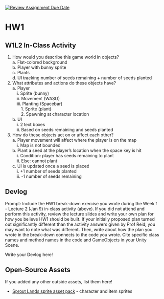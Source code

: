 [![Review Assignment Due Date](https://classroom.github.com/assets/deadline-readme-button-22041afd0340ce965d47ae6ef1cefeee28c7c493a6346c4f15d667ab976d596c.svg)](https://classroom.github.com/a/MjLLqDcN)
# HW1
## W1L2 In-Class Activity

1. How would you describe this game world in objects?  
      a. Flat-colored background  
      b. Player with bunny sprite  
      c. Plants  
      d. UI tracking number of seeds remaining + number of seeds planted  
2. What attributes and actions do these objects have?  
      a. Player  
   		&emsp;i. Sprite (bunny)    
           &emsp;ii. Movement (WASD)  
          &emsp;iii. Planting (Spacebar)  
                  &emsp;&emsp;1. Sprite (plant)  
                  &emsp;&emsp;2. Spawning at character location  
      b. UI  
            &emsp;i. 2 text boxes  
           &emsp;ii. Based on seeds remaining and seeds planted  
4. How do these objects act on or affect each other?  
      a. Player movement will affect where the player is on the map  
            &emsp;i. Map is not bounded  
      b. Plant a seed at the player’s location when the space key is hit  
            &emsp;i. Condition: player has seeds remaining to plant  
           &emsp;ii. Else: cannot plant  
      c. UI is updated once a seed is placed  
            &emsp;i. +1 number of seeds planted  
           &emsp;ii. -1 number of seeds remaining  

## Devlog
Prompt: Include the HW1 break-down exercise you wrote during the Week 1 - Lecture 2 (Jan 9) in-class activity (above). If you did not attend and perform this activity, review the lecture slides and write your own plan for how you believe HW1 should be built. If your initially proposed plan turned out significantly different than the activity answers given by Prof Reid, you may want to note what was different. Then, write about how the plan you wrote in the break-down connects to the code you wrote. Cite specific class names and method names in the code and GameObjects in your Unity Scene.


Write your Devlog here!


## Open-Source Assets
If you added any other outside assets, list them here!
- [Sprout Lands sprite asset pack](https://cupnooble.itch.io/sprout-lands-asset-pack) - character and item sprites
